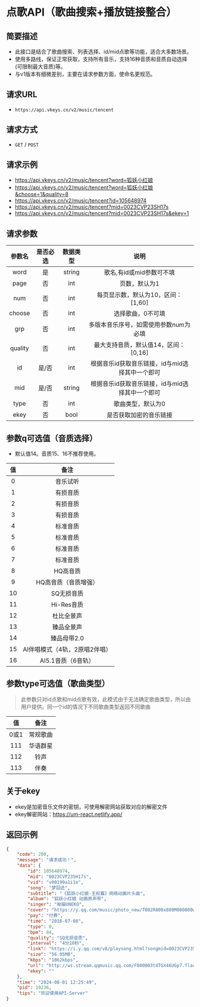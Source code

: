 # 点歌API（歌曲搜索+播放链接整合）

## 简要描述
- 此接口是结合了歌曲搜索、列表选择、id/mid点歌等功能，适合大多数场景。
- 使用多路线，保证正常获取，支持所有音乐，支持16种音质和音质自动选择(可限制最大音质)等。
- 与v1版本有细微差别，主要在请求参数方面，使命名更规范。

## 请求URL
- `https://api.vkeys.cn/v2/music/tencent`
  
## 请求方式
- `GET` / `POST`

## 请求示例
- https://api.vkeys.cn/v2/music/tencent?word=狐妖小红娘
- https://api.vkeys.cn/v2/music/tencent?word=狐妖小红娘&choose=1&quality=8
- https://api.vkeys.cn/v2/music/tencent?id=105648974
- https://api.vkeys.cn/v2/music/tencent?mid=0023CVP23SH17s
- https://api.vkeys.cn/v2/music/tencent?mid=0023CVP23SH17s&ekey=1

## 请求参数

|   参数名    |  是否必选   |  数据类型   |             说明              |
|:--------:|:-------:|:-------:|:---------------------------:|
|   word   |    是    | string  |       歌名,有id或mid参数可不填       |
|   page   |    否    |   int   |           页数，默认为1           |
|   num    |    否    |   int   |    每页显示数，默认为10，区间：[1,60]    |
|  choose  |    否    |   int   |          选择歌曲，0不可填          |
|   grp    |    否    |   int   |    多版本音乐序号，如需使用参数num为必填     |
| quality  |    否    |   int   |   最大支持音质，默认值14，区间：[0,16]    |
|    id    |   是/否   |   int   | 根据音乐id获取音乐链接，id与mid选择其中一个即可 |
|   mid    |   是/否   | string  | 根据音乐id获取音乐链接，id与mid选择其中一个即可 |
|   type   |    否    |   int   |          歌曲类型，默认为0          |
|   ekey   |    否    |  bool   |         是否获取加密的音乐链接         |

## 参数q可选值（音质选择）
- 默认值14。音质15、16不推荐使用。

|  值   |         备注         |
|:----:|:------------------:|
|  0   |        音乐试听        |
|  1   |        有损音质        |
|  2   |        有损音质        |
|  3   |        有损音质        |
|  4   |        标准音质        |
|  5   |        标准音质        |
|  6   |        标准音质        |
|  7   |        标准音质        |
|  8   |       HQ高音质        |
|  9   |    HQ高音质（音质增强）  |
|  10  |       SQ无损音质       |
|  11  |      Hi-Res音质      |
|  12  |       杜比全景声        |
|  13  |       臻品全景声        |
|  14  |      臻品母带2.0       |
|  15  | AI伴唱模式（4轨，2原唱2伴唱）|
|  16  |    AI5.1音质（6音轨）    |

## 参数type可选值（歌曲类型）
>此参数只对id点歌和mid点歌有效，此模式由于无法确定歌曲类型，所以由用户提供。同一个id的情况下不同歌曲类型返回不同歌曲

|  值   |    备注    |
|:----:|:--------:|
| 0或1  |   常规歌曲   |
| 111  |   华语群星   |
| 112  |    铃声    |
| 113  |    伴奏    |

## 关于ekey
- ekey是加密音乐文件的密钥，可使用解密网站获取对应的解密文件
- ekey解密网站：https://um-react.netlify.app/


## 返回示例
``` json
{
    "code": 200,
    "message": "请求成功！",
    "data": {
        "id": 105648974,
        "mid": "0023CVP23SH17s",
        "vid": "v00199a1i1e",
        "song": "梦回还",
        "subtitle": "《狐妖小红娘·王权篇》网络动画片头曲",
        "album": "狐妖小红娘 动画原声带",
        "singer": "呦猫UNEKO",
        "cover": "https://y.qq.com/music/photo_new/T002R800x800M000000wd19g0wTd0d.jpg",
        "pay": "付费",
        "time": "2016-07-08",
        "type": 0,
        "bpm": 84,
        "quality": "SQ无损音质",
        "interval": "4分10秒",
        "link": "https://i.y.qq.com/v8/playsong.html?songmid=0023CVP23SH17s&type=0",
        "size": "56.05MB",
        "kbps": "1862kbps",
        "url": "http://ws.stream.qqmusic.qq.com/F000003t4TGX46UGp7.flac?guid=api.vkeys.cn&vkey=F052EA8F74368F9021DE77360BA46DD0F10BC87EA5749271DC4B1F50258B00C258FC2D95EEB95A516470289AC1A11FE56AF09877E8225816&uin=3503185131&fromtag=119114",
        "ekey": ""
    },
    "time": "2024-08-01 12:25:49",
    "pid": 19236,
    "tips": "欢迎使用API-Server"
}
```

